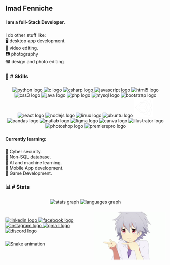 <h2 align="left">Imad Fenniche</h2>

###

<h4 align="left">I am a full-Stack Developer.</h4>

###

<p align="left">I do other stuff like:<br>🖥️ desktop app development.<br>🎥 video editing.<br>📷 photography<br>🖼️ design and photo editing</p>

###

<h3 align="left">🌟 # Skills</h3>

###

<div align="center">
  <img src="https://cdn.jsdelivr.net/gh/devicons/devicon/icons/python/python-original.svg" width="70" alt="python logo"  />
  <img src="https://cdn.jsdelivr.net/gh/devicons/devicon/icons/c/c-original.svg" width="65" alt="c logo"  />
  <img src="https://cdn.jsdelivr.net/gh/devicons/devicon/icons/csharp/csharp-original.svg" width="65" alt="csharp logo"  />
  <img src="https://cdn.jsdelivr.net/gh/devicons/devicon/icons/javascript/javascript-original.svg" width="60" alt="javascript logo"  />
  <img src="https://cdn.jsdelivr.net/gh/devicons/devicon/icons/html5/html5-original.svg" width="60" alt="html5 logo"  />
  <img src="https://cdn.jsdelivr.net/gh/devicons/devicon/icons/css3/css3-original.svg" width="60" alt="css3 logo"  />
  <img src="https://cdn.jsdelivr.net/gh/devicons/devicon/icons/java/java-original.svg" width="60" alt="java logo"  />
  <img src="https://cdn.jsdelivr.net/gh/devicons/devicon/icons/php/php-original.svg" width="60" alt="php logo"  />
  <img src="https://cdn.jsdelivr.net/gh/devicons/devicon/icons/mysql/mysql-original.svg" width="60" alt="mysql logo"  />
  <img src="https://cdn.jsdelivr.net/gh/devicons/devicon/icons/bootstrap/bootstrap-original.svg" width="60" alt="bootstrap logo"  />
  <img src="https://cdn.jsdelivr.net/gh/devicons/devicon/icons/react/react-original.svg" width="60" alt="react logo"  />
  <img src="https://cdn.jsdelivr.net/gh/devicons/devicon/icons/nodejs/nodejs-original.svg" width="60" alt="nodejs logo"  />
  <img src="https://cdn.jsdelivr.net/gh/devicons/devicon/icons/linux/linux-original.svg" width="60" alt="linux logo"  />
  <img src="https://cdn.jsdelivr.net/gh/devicons/devicon/icons/ubuntu/ubuntu-plain.svg" width="60" alt="ubuntu logo"  />
  <img src="./unityLogo.png" width="60" alt="unity logo" style="background-color=white" />
  <img src="https://cdn.jsdelivr.net/gh/devicons/devicon/icons/pandas/pandas-original.svg" width="60" alt="pandas logo"  />
  <img src="https://cdn.jsdelivr.net/gh/devicons/devicon/icons/matlab/matlab-original.svg" width="60" alt="matlab logo"  />
  <img src="https://cdn.jsdelivr.net/gh/devicons/devicon/icons/figma/figma-original.svg" width="60" alt="figma logo"  />
  <img src="https://cdn.jsdelivr.net/gh/devicons/devicon/icons/canva/canva-original.svg" width="60" alt="canva logo"  />
  <img src="https://cdn.jsdelivr.net/gh/devicons/devicon/icons/illustrator/illustrator-plain.svg" width="60" alt="illustrator logo"  />
  <img src="https://cdn.jsdelivr.net/gh/devicons/devicon/icons/photoshop/photoshop-plain.svg" width="60" alt="photoshop logo"  />
  <img src="https://cdn.jsdelivr.net/gh/devicons/devicon/icons/premierepro/premierepro-plain.svg" width="60" alt="premierepro logo"  />
</div>

###

<h4 align="left">Currently learning:</h4>

###

<p align="left">💠 Cyber security.<br>💠 Non-SQL database.<br>💠 AI and machine learning.<br>💠 Mobile App development.<br>💠 Game Development.</p>

###

<h3 align="left">📊 # Stats</h3>

###

<div align="center">
  <img src="https://github-readme-stats.vercel.app/api?username=imadfen&show_icons=true&theme=dracula" height="160px" alt="stats graph" />
  <img src="https://github-readme-stats.vercel.app/api/top-langs/?username=imadfen&layout=compact&theme=dracula"  height="160px%" alt="languages graph"  />
</div>

###

<img align="right" height="150" src="./gif.gif"  />

###

<div align="left">
  <br/>
  <a href="https://www.linkedin.com/in/imad-fenniche-219b93256/" target="_blank">
    <img src="https://img.shields.io/static/v1?message=LinkedIn&logo=linkedin&label=&color=0077B5&logoColor=white&labelColor=&style=for-the-badge" height="50" alt="linkedin logo"  />
  </a>
  <a href="https://www.facebook.com/moh.mar.3958/" target="_blank">
    <img src="https://img.shields.io/static/v1?message=Facebook&logo=facebook&label=&color=1877F2&logoColor=white&labelColor=&style=for-the-badge" height="50" alt="facebook logo"  />
  </a>
  <a href="https://www.instagram.com/imad_fen.3/" target="_blank">
    <img src="https://img.shields.io/static/v1?message=Instagram&logo=instagram&label=&color=E4405F&logoColor=white&labelColor=&style=for-the-badge" height="50" alt="instagram logo"  />
  </a>
  <a href="https://mail.google.com/mail/?view=cm&fs=1&to=imadfen20@gmail.com" target="_blank">
    <img src="https://img.shields.io/static/v1?message=Gmail&logo=gmail&label=&color=D14836&logoColor=white&labelColor=&style=for-the-badge" height="50" alt="gmail logo"  />
  </a>
  <a href="http://discordapp.com/users/776405859395436579" target="_blank">
    <img src="https://img.shields.io/static/v1?message=Discord&logo=discord&label=&color=7289DA&logoColor=white&labelColor=&style=for-the-badge" height="50" alt="discord logo"  />
  </a>
</div>

###

<img src="https://raw.githubusercontent.com/imad/imad/blob/output/snake.svg" alt="Snake animation" />

###
